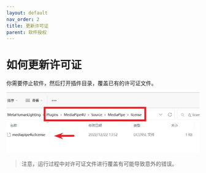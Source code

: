 ```yaml
---
layout: default
nav_order: 2
title: 更新许可证
parent: 软件授权
---
```

# 如何更新许可证

你需要停止软件，然后打开插件目录，覆盖已有的许可证文件。



[![动画蓝图节点](images/license_file.jpg "Shiprock")](images/license_file.jpg)   

>注意，运行过程中对许可证文件进行覆盖有可能导致意外的错误。
